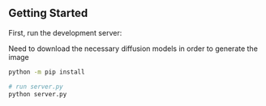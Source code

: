 ## Getting Started

First, run the development server:

Need to download the necessary diffusion models in order to generate the image

```bash
python -m pip install

# run server.py
python server.py
```